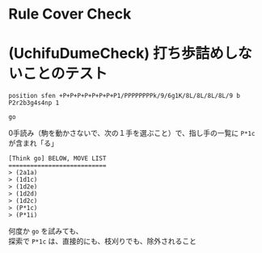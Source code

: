 # Rule Cover Check

# (__UchifuDumeCheck__) 打ち歩詰めしないことのテスト

```plaintext
position sfen +P+P+P+P+P+P+P+P1/PPPPPPPPk/9/6g1K/8L/8L/8L/8L/9 b P2r2b3g4s4np 1

go
```

0手読み（駒を動かさないで、次の１手を選ぶこと）で、指し手の一覧に `P*1c` が含まれ「る」  

```plaintext
[Think go] BELOW, MOVE LIST
===========================
> (2a1a)
> (1d1c)
> (1d2e)
> (1d2d)
> (1d2c)
> (P*1c)
> (P*1i)
```

何度か `go` を試みても、  
探索で `P*1c` は、直接的にも、枝刈りでも、除外されること  
